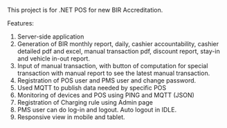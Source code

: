 This project is for .NET POS for new BIR Accreditation.

Features:

1. Server-side application
2. Generation of BIR monthly report, daily, cashier accountability, cashier detailed pdf and excel, manual transaction pdf, discount report, stay-in and vehicle in-out report.
3. Input of manual transaction, with button of computation for special transaction with manual report to see the latest manual transaction.
4. Registration of POS user and PMS user and change password. 
5. Used MQTT to publish data needed by specific POS
6. Monitoring of devices and POS using PING and MQTT (JSON)
7. Registration of Charging rule using Admin page
8. PMS user can do log-in and logout. Auto logout in IDLE.
9. Responsive view in mobile and tablet.
